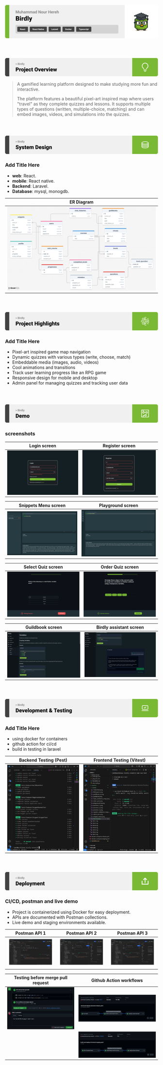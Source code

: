 <img src="./readme/title1.svg"/>

<br><br>

<!-- project overview -->
<img src="./readme/title2.svg"/>

> A gamified learning platform designed to make studying more fun and interactive.
> 
> The platform features a beautiful pixel-art inspired map where users "travel" as they complete quizzes and lessons. It supports multiple types of questions (written, multiple-choice, matching) and can embed images, videos, and simulations into the quizzes.


<br><br>

<!-- System Design -->
<img src="./readme/title3.svg"/>

### Add Title Here

- **web**: React.
- **mobile**: React native.
- **Backend**: Laravel.
- **Database**: mysql, monogdb.

| ER Diagram                            |
| --------------------------------------- |
| <img src="./readme/assets/ERdiagram.png"> |
<br><br>

<!-- Project Highlights -->
<img src="./readme/title4.svg"/>

### Add Title Here

- Pixel-art inspired game map navigation
- Dynamic quizzes with various types (write, choose, match)
- Embeddable media (images, audio, videos)
- Cool animations and transitions
- Track user learning progress like an RPG game
- Responsive design for mobile and desktop
- Admin panel for managing quizzes and tracking user data

<br><br>

<!-- Demo -->
<img src="./readme/title5.svg"/>


### screenshots

| Login screen                            | Register screen                       |
| --------------------------------------- | ------------------------------------- |
| ![Landing](./readme/assets/login_validation_msgs.png) | ![fsdaf](./readme/assets/register_validation_msgs.png) |


| Snippets Menu screen                    | Playground screen                     |
| --------------------------------------- | ------------------------------------- |
| ![Landing](./readme/assets/snippet_menu.png) | ![fsdaf](./readme/assets/playground_ai.png) |

| Select Quiz screen                      | Order Quiz screen                     |
| --------------------------------------- | ------------------------------------- |
| ![Landing](./readme/assets/select_quiz.png) | ![fsdaf](./readme/assets/order_quiz.png) |

| Guildbook screen                        | Birdly assistant screen               |
| --------------------------------------- | ------------------------------------- |
| ![Landing](./readme/assets/guildbook.png) | ![fsdaf](./readme/assets/guildbook_ai.png) |

<br><br>

<!-- Development & Testing -->
<img src="./readme/title6.svg"/>

### Add Title Here

- using docker for containers
- github action for ci/cd
- build in testing in laravel

| Backend Testing (Pest)                  | Frontend Testing (Vitest)               |
| --------------------------------------- | -------------------------------------   |
| ![Landing](./readme/assets/test_be.png) | ![fsdaf](./readme/assets/test_fe.png) |


<br><br>

<!-- Deployment -->
<img src="./readme/title7.svg"/>

### CI/CD, postman and live demo

- Project is containerized using Docker for easy deployment.
- APIs are documented with Postman collections.
- Live demo and staging environments available.


| Postman API 1                             | Postman API 2                           | Postman API 3                           |
| ---------------------------------------   | -------------------------------------   | -------------------------------------   |
| ![Landing](./readme/assets/postman_1.png) | ![fsdaf](./readme/assets/postman_3.png) | ![fsdaf](./readme/assets/postman_3.png) |



| Testing before merge pull request            | Github Action workflows                 |
| ---------------------------------------      | -------------------------------------   |
| ![Landing](./readme/assets/pull_request.png) | ![fsdaf](./readme/assets/cicd_be.png)   |
|                                              | ![fsdaf](./readme/assets/cicd_fe.png)   |


<br><br>
